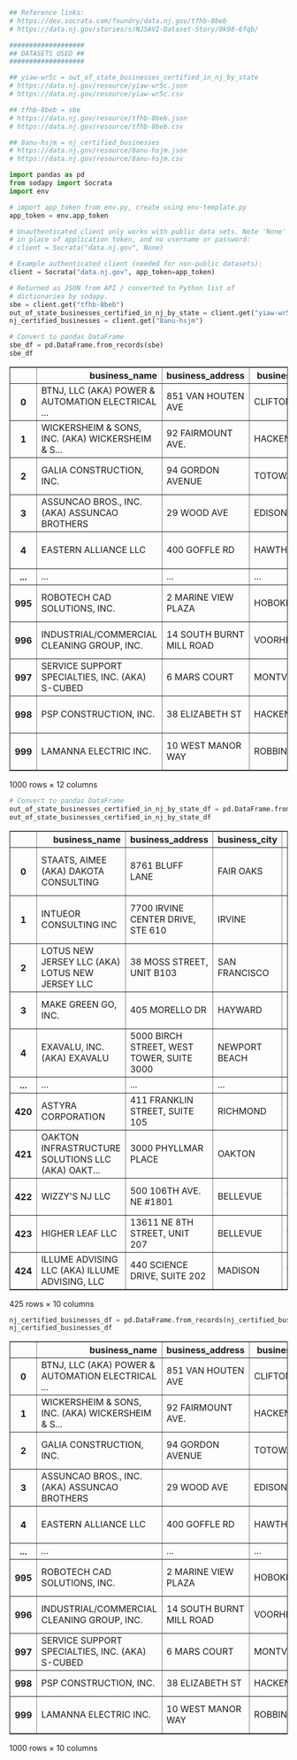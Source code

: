```python
## Reference links:
# https://dev.socrata.com/foundry/data.nj.gov/tfhb-8beb 
# https://data.nj.gov/stories/s/NJSAVI-Dataset-Story/9k98-6fqb/ 

###################
## DATASETS USED ##
###################

## yiaw-wr5c = out_of_state_businesses_certified_in_nj_by_state
# https://data.nj.gov/resource/yiaw-wr5c.json
# https://data.nj.gov/resource/yiaw-wr5c.csv

## tfhb-8beb = sbe
# https://data.nj.gov/resource/tfhb-8beb.json
# https://data.nj.gov/resource/tfhb-8beb.csv

## 8anu-hsjm = nj_certified_businesses
# https://data.nj.gov/resource/8anu-hsjm.json
# https://data.nj.gov/resource/8anu-hsjm.csv
```


```python
import pandas as pd
from sodapy import Socrata
import env
```


```python
# import app_token from env.py, create using env-template.py
app_token = env.app_token
```


```python
# Unauthenticated client only works with public data sets. Note 'None'
# in place of application token, and no username or password:
# client = Socrata("data.nj.gov", None)

# Example authenticated client (needed for non-public datasets):
client = Socrata("data.nj.gov", app_token=app_token)
```


```python
# Returned as JSON from API / converted to Python list of
# dictionaries by sodapy.
sbe = client.get("tfhb-8beb")
out_of_state_businesses_certified_in_nj_by_state = client.get("yiaw-wr5c")
nj_certified_businesses = client.get("8anu-hsjm")
```


```python
# Convert to pandas DataFrame
sbe_df = pd.DataFrame.from_records(sbe)
sbe_df
```




<div>
<style scoped>
    .dataframe tbody tr th:only-of-type {
        vertical-align: middle;
    }

    .dataframe tbody tr th {
        vertical-align: top;
    }

    .dataframe thead th {
        text-align: right;
    }
</style>
<table border="1" class="dataframe">
  <thead>
    <tr style="text-align: right;">
      <th></th>
      <th>business_name</th>
      <th>business_address</th>
      <th>business_city</th>
      <th>business_state</th>
      <th>business_zip</th>
      <th>contact_name</th>
      <th>primary_phone</th>
      <th>email_address</th>
      <th>major_field_of_operation</th>
      <th>certification_type</th>
      <th>commodity_type</th>
      <th>commodity_code_description</th>
    </tr>
  </thead>
  <tbody>
    <tr>
      <th>0</th>
      <td>BTNJ, LLC (AKA) POWER &amp; AUTOMATION ELECTRICAL ...</td>
      <td>851 VAN HOUTEN AVE</td>
      <td>CLIFTON</td>
      <td>NJ</td>
      <td>7013</td>
      <td>JOSEPH CASCIANO</td>
      <td>(973)777-4701</td>
      <td>NOLIVEIRA@POWERANDAUTOMATION.COM</td>
      <td>INDUSTRIAL ELECTRIC CONTRACTOR MAINLY PROVIDIN...</td>
      <td>SBE</td>
      <td>CONSTRUCTION CRAFT</td>
      <td>NaN</td>
    </tr>
    <tr>
      <th>1</th>
      <td>WICKERSHEIM &amp; SONS, INC. (AKA) WICKERSHEIM &amp; S...</td>
      <td>92 FAIRMOUNT AVE.</td>
      <td>HACKENSACK</td>
      <td>NJ</td>
      <td>7601</td>
      <td>ROBERT WICKERSHEIM</td>
      <td>(201)343-4157</td>
      <td>INFO@WICKERSHEIMPLUMBING.COM</td>
      <td>PLUMBING, HEATING AND AIR CONDITIONING SERVICE...</td>
      <td>SBE</td>
      <td>CONSTRUCTION CRAFT</td>
      <td>NaN</td>
    </tr>
    <tr>
      <th>2</th>
      <td>GALIA CONSTRUCTION, INC.</td>
      <td>94 GORDON AVENUE</td>
      <td>TOTOWA</td>
      <td>NJ</td>
      <td>7512</td>
      <td>ELIZABETA BOSKOVSKI</td>
      <td>(973)897-4450</td>
      <td>GALIACONSTRUCTION@YAHOO.COM</td>
      <td>GALIA CONSTRUCTION, INC. IS CONCENTRATED IN RE...</td>
      <td>SBE</td>
      <td>CONSTRUCTION CRAFT</td>
      <td>NaN</td>
    </tr>
    <tr>
      <th>3</th>
      <td>ASSUNCAO BROS., INC. (AKA) ASSUNCAO BROTHERS</td>
      <td>29 WOOD AVE</td>
      <td>EDISON</td>
      <td>NJ</td>
      <td>8820</td>
      <td>MARTIN ASSUNCAO</td>
      <td>(732)549-8582</td>
      <td>GARRETT@ASSUNCAOBROTHERS.COM</td>
      <td>HEAVY HIGHWAY CONSTRUCTION, CONCRETE FLATWORK</td>
      <td>SBE</td>
      <td>CONSTRUCTION CRAFT</td>
      <td>NaN</td>
    </tr>
    <tr>
      <th>4</th>
      <td>EASTERN ALLIANCE LLC</td>
      <td>400 GOFFLE RD</td>
      <td>HAWTHORNE</td>
      <td>NJ</td>
      <td>7506</td>
      <td>MATTHEW JACKOWITZ</td>
      <td>(201)543-4352</td>
      <td>MATT.JACKOWITZ@EASTALLIANCE.COM</td>
      <td>EASTERN ALLIANCE LLC IS A GC PERFORMING TELECO...</td>
      <td>SBE</td>
      <td>CONSTRUCTION CRAFT</td>
      <td>NaN</td>
    </tr>
    <tr>
      <th>...</th>
      <td>...</td>
      <td>...</td>
      <td>...</td>
      <td>...</td>
      <td>...</td>
      <td>...</td>
      <td>...</td>
      <td>...</td>
      <td>...</td>
      <td>...</td>
      <td>...</td>
      <td>...</td>
    </tr>
    <tr>
      <th>995</th>
      <td>ROBOTECH CAD SOLUTIONS, INC.</td>
      <td>2 MARINE VIEW PLAZA</td>
      <td>HOBOKEN</td>
      <td>NJ</td>
      <td>7030</td>
      <td>SHLOMO MAROM</td>
      <td>(201)792-6300</td>
      <td>SHLOMO@ROBOTECHCAD.COM</td>
      <td>COMPUTER AIDED DESIGN (CAD), BUILDING INFORMAT...</td>
      <td>SBE</td>
      <td>CONSTRUCTION CRAFT  |  COMMODITY</td>
      <td>PLOTTERS, GRAPHIC  |  ARCHITECTURAL SOFTWARE, ...</td>
    </tr>
    <tr>
      <th>996</th>
      <td>INDUSTRIAL/COMMERCIAL CLEANING GROUP, INC.</td>
      <td>14 SOUTH BURNT MILL ROAD</td>
      <td>VOORHEES</td>
      <td>NJ</td>
      <td>8043</td>
      <td>KIM JORDAN</td>
      <td>(856)541-7241</td>
      <td>KJORDAN@ICCGRPINC.COM</td>
      <td>FACILITIES SUPPORT SERVICES</td>
      <td>SBE</td>
      <td>CONSTRUCTION CRAFT  |  COMMODITY</td>
      <td>AGRICULTURAL CROPS AND GRAINS, PURCHASED LOCAL...</td>
    </tr>
    <tr>
      <th>997</th>
      <td>SERVICE SUPPORT SPECIALTIES, INC. (AKA) S-CUBED</td>
      <td>6 MARS COURT</td>
      <td>MONTVILLE</td>
      <td>NJ</td>
      <td>7045</td>
      <td>GARY HILLMAN</td>
      <td>(973)263-0640</td>
      <td>GARYH@S-CUBED.COM</td>
      <td>SUPPLIER OF SEMICONDUCTOR MACHINERY AND PARTS</td>
      <td>SBE</td>
      <td>CONSTRUCTION CRAFT  |  COMMODITY</td>
      <td>ACTUATORS AND CONTROLS: ROBOTICS, SERVO SYSTEM...</td>
    </tr>
    <tr>
      <th>998</th>
      <td>PSP CONSTRUCTION, INC.</td>
      <td>38 ELIZABETH ST</td>
      <td>HACKENSACK</td>
      <td>NJ</td>
      <td>7601</td>
      <td>HARESH SAVALIA</td>
      <td>(917)299-5157</td>
      <td>PSPCONSSTRUCTION@YAHOO.COM</td>
      <td>GENERAL AND HEAVY CONSTRUCTION.</td>
      <td>SBE</td>
      <td>CONSTRUCTION CRAFT  |  COMMODITY</td>
      <td>CONSTRUCTION SERVICES, HEAVY, INCLUDING MAINTE...</td>
    </tr>
    <tr>
      <th>999</th>
      <td>LAMANNA ELECTRIC INC.</td>
      <td>10 WEST MANOR WAY</td>
      <td>ROBBINSVILLE</td>
      <td>NJ</td>
      <td>8691</td>
      <td>CHARLES LAMANNA JR</td>
      <td>(609)259-6282</td>
      <td>DEBBIER@LAMANNAELECTRIC.COM</td>
      <td>ELECTRICAL CONTRACTOR</td>
      <td>SBE</td>
      <td>CONSTRUCTION CRAFT  |  COMMODITY</td>
      <td>ACOUSTICAL TILE, INSULATING MATERIALS, AND SUP...</td>
    </tr>
  </tbody>
</table>
<p>1000 rows × 12 columns</p>
</div>




```python
# Convert to pandas DataFrame
out_of_state_businesses_certified_in_nj_by_state_df = pd.DataFrame.from_records(out_of_state_businesses_certified_in_nj_by_state)
out_of_state_businesses_certified_in_nj_by_state_df
```




<div>
<style scoped>
    .dataframe tbody tr th:only-of-type {
        vertical-align: middle;
    }

    .dataframe tbody tr th {
        vertical-align: top;
    }

    .dataframe thead th {
        text-align: right;
    }
</style>
<table border="1" class="dataframe">
  <thead>
    <tr style="text-align: right;">
      <th></th>
      <th>business_name</th>
      <th>business_address</th>
      <th>business_city</th>
      <th>business_state</th>
      <th>business_zip</th>
      <th>contact_name</th>
      <th>primary_phone</th>
      <th>email_address</th>
      <th>major_field_of_operation</th>
      <th>commodity_code_description</th>
    </tr>
  </thead>
  <tbody>
    <tr>
      <th>0</th>
      <td>STAATS, AIMEE (AKA) DAKOTA CONSULTING</td>
      <td>8761 BLUFF LANE</td>
      <td>FAIR OAKS</td>
      <td>CA</td>
      <td>95628</td>
      <td>AIMEE STAATS</td>
      <td>(916)642-9410</td>
      <td>APSTAATS@GMAIL.COM</td>
      <td>MANAGEMENT CONSULTING, PROPOSAL MANAGEMENT, RE...</td>
      <td>MANAGEMENT CONSULTING</td>
    </tr>
    <tr>
      <th>1</th>
      <td>INTUEOR CONSULTING INC</td>
      <td>7700 IRVINE CENTER DRIVE, STE 610</td>
      <td>IRVINE</td>
      <td>CA</td>
      <td>92618</td>
      <td>VIJENDER MIDIDADDI</td>
      <td>(949)466-5663</td>
      <td>MIDIDADDI@INTUEOR.COM</td>
      <td>INTUEOR IS A STRATEGY, MANAGEMENT, AND TECHNOL...</td>
      <td>MANAGEMENT CONSULTING</td>
    </tr>
    <tr>
      <th>2</th>
      <td>LOTUS NEW JERSEY LLC (AKA) LOTUS NEW JERSEY LLC</td>
      <td>38 MOSS STREET, UNIT B103</td>
      <td>SAN FRANCISCO</td>
      <td>CA</td>
      <td>94103</td>
      <td>PHUONG TRAN</td>
      <td>(415)235-1388</td>
      <td>JOSHUABLACK33@GMAIL.COM</td>
      <td>APPLYING FOR LEGAL AND LICENSED RETAIL CANNABI...</td>
      <td>MISCELLANEOUS PRODUCTS (NOT OTHERWISE CLASSIFI...</td>
    </tr>
    <tr>
      <th>3</th>
      <td>MAKE GREEN GO, INC.</td>
      <td>405 MORELLO DR</td>
      <td>HAYWARD</td>
      <td>CA</td>
      <td>94541</td>
      <td>LA WANDA KNOX</td>
      <td>(510)255-4669</td>
      <td>LAWANDA@MAKEGREENGO.COM</td>
      <td>ONLINE EDUCATION AND TRAINING, CURRICULUM DEVE...</td>
      <td>CONSULTING SERVICES  |  ADMINISTRATIVE CONSULT...</td>
    </tr>
    <tr>
      <th>4</th>
      <td>EXAVALU, INC. (AKA) EXAVALU</td>
      <td>5000 BIRCH STREET, WEST TOWER, SUITE 3000</td>
      <td>NEWPORT BEACH</td>
      <td>CA</td>
      <td>92660</td>
      <td>REFIK ONGUN</td>
      <td>(310)245-2855</td>
      <td>ACCOUNTING@EXAVALU.COM</td>
      <td>INFORMATION TECHNOLOGY CONSULTING SERVICES</td>
      <td>CONSULTING SERVICES</td>
    </tr>
    <tr>
      <th>...</th>
      <td>...</td>
      <td>...</td>
      <td>...</td>
      <td>...</td>
      <td>...</td>
      <td>...</td>
      <td>...</td>
      <td>...</td>
      <td>...</td>
      <td>...</td>
    </tr>
    <tr>
      <th>420</th>
      <td>ASTYRA CORPORATION</td>
      <td>411 FRANKLIN STREET, SUITE 105</td>
      <td>RICHMOND</td>
      <td>VA</td>
      <td>23219</td>
      <td>KENNETH AMPY</td>
      <td>(804)433-1100</td>
      <td>REMIT@ASTYRA.COM</td>
      <td>STAFFING AGENCY</td>
      <td>GEOGRAPHIC INFORMATION SYSTEMS (GIS)  |  OFFIC...</td>
    </tr>
    <tr>
      <th>421</th>
      <td>OAKTON INFRASTRUCTURE SOLUTIONS LLC (AKA) OAKT...</td>
      <td>3000 PHYLLMAR PLACE</td>
      <td>OAKTON</td>
      <td>VA</td>
      <td>22124</td>
      <td>PRAVEEN MATHEWS</td>
      <td>(516)780-5060</td>
      <td>PRAVEEN@OAKTONIS.COM</td>
      <td>CONSULTING SERVICES IN ENERGY CONSERVATION AND...</td>
      <td>ENERGY CONSERVATION SERVICES, INCLUDING AUDITS</td>
    </tr>
    <tr>
      <th>422</th>
      <td>WIZZY'S NJ LLC</td>
      <td>500 106TH AVE. NE #1801</td>
      <td>BELLEVUE</td>
      <td>WA</td>
      <td>98004</td>
      <td>ZOYA VOLYNSKY</td>
      <td>(206)601-3598</td>
      <td>ZOYA@BELLEVUEHILLS.COM</td>
      <td>CANNABIS ESTABLISHMENT</td>
      <td>DRUGS AND PHARMACEUTICALS  |  MISCELLANEOUS PR...</td>
    </tr>
    <tr>
      <th>423</th>
      <td>HIGHER LEAF LLC</td>
      <td>13611 NE 8TH STREET, UNIT 207</td>
      <td>BELLEVUE</td>
      <td>WA</td>
      <td>98005</td>
      <td>MIRA ILYAGUYEV</td>
      <td>(425)445-9925</td>
      <td>MIRAZDY@HOTMAIL.COM</td>
      <td>CANNABIS ESTABLISHMENT</td>
      <td>DRUGS AND PHARMACEUTICALS  |  MISCELLANEOUS PR...</td>
    </tr>
    <tr>
      <th>424</th>
      <td>ILLUME ADVISING LLC (AKA) ILLUME ADVISING, LLC</td>
      <td>440 SCIENCE DRIVE, SUITE 202</td>
      <td>MADISON</td>
      <td>WI</td>
      <td>53711</td>
      <td>ALYSSA PRICE</td>
      <td>(608)807-2061</td>
      <td>ALYSSA@ILLUMEADVISING.COM</td>
      <td>ILLUME ADVISING IS A WHOLLY WOMAN-OWNED RESEAR...</td>
      <td>ENERGY CONSERVATION SERVICES, INCLUDING AUDITS...</td>
    </tr>
  </tbody>
</table>
<p>425 rows × 10 columns</p>
</div>




```python
nj_certified_businesses_df = pd.DataFrame.from_records(nj_certified_businesses)
nj_certified_businesses_df
```




<div>
<style scoped>
    .dataframe tbody tr th:only-of-type {
        vertical-align: middle;
    }

    .dataframe tbody tr th {
        vertical-align: top;
    }

    .dataframe thead th {
        text-align: right;
    }
</style>
<table border="1" class="dataframe">
  <thead>
    <tr style="text-align: right;">
      <th></th>
      <th>business_name</th>
      <th>business_address</th>
      <th>business_city</th>
      <th>business_state</th>
      <th>business_zip</th>
      <th>contact_name</th>
      <th>primary_phone</th>
      <th>email_address</th>
      <th>major_field_of_operation</th>
      <th>commodity_code_description</th>
    </tr>
  </thead>
  <tbody>
    <tr>
      <th>0</th>
      <td>BTNJ, LLC (AKA) POWER &amp; AUTOMATION ELECTRICAL ...</td>
      <td>851 VAN HOUTEN AVE</td>
      <td>CLIFTON</td>
      <td>NJ</td>
      <td>7013</td>
      <td>JOSEPH CASCIANO</td>
      <td>(973)777-4701</td>
      <td>NOLIVEIRA@POWERANDAUTOMATION.COM</td>
      <td>INDUSTRIAL ELECTRIC CONTRACTOR MAINLY PROVIDIN...</td>
      <td>NaN</td>
    </tr>
    <tr>
      <th>1</th>
      <td>WICKERSHEIM &amp; SONS, INC. (AKA) WICKERSHEIM &amp; S...</td>
      <td>92 FAIRMOUNT AVE.</td>
      <td>HACKENSACK</td>
      <td>NJ</td>
      <td>7601</td>
      <td>ROBERT WICKERSHEIM</td>
      <td>(201)343-4157</td>
      <td>INFO@WICKERSHEIMPLUMBING.COM</td>
      <td>PLUMBING, HEATING AND AIR CONDITIONING SERVICE...</td>
      <td>NaN</td>
    </tr>
    <tr>
      <th>2</th>
      <td>GALIA CONSTRUCTION, INC.</td>
      <td>94 GORDON AVENUE</td>
      <td>TOTOWA</td>
      <td>NJ</td>
      <td>7512</td>
      <td>ELIZABETA BOSKOVSKI</td>
      <td>(973)897-4450</td>
      <td>GALIACONSTRUCTION@YAHOO.COM</td>
      <td>GALIA CONSTRUCTION, INC. IS CONCENTRATED IN RE...</td>
      <td>NaN</td>
    </tr>
    <tr>
      <th>3</th>
      <td>ASSUNCAO BROS., INC. (AKA) ASSUNCAO BROTHERS</td>
      <td>29 WOOD AVE</td>
      <td>EDISON</td>
      <td>NJ</td>
      <td>8820</td>
      <td>MARTIN ASSUNCAO</td>
      <td>(732)549-8582</td>
      <td>GARRETT@ASSUNCAOBROTHERS.COM</td>
      <td>HEAVY HIGHWAY CONSTRUCTION, CONCRETE FLATWORK</td>
      <td>NaN</td>
    </tr>
    <tr>
      <th>4</th>
      <td>EASTERN ALLIANCE LLC</td>
      <td>400 GOFFLE RD</td>
      <td>HAWTHORNE</td>
      <td>NJ</td>
      <td>7506</td>
      <td>MATTHEW JACKOWITZ</td>
      <td>(201)543-4352</td>
      <td>MATT.JACKOWITZ@EASTALLIANCE.COM</td>
      <td>EASTERN ALLIANCE LLC IS A GC PERFORMING TELECO...</td>
      <td>NaN</td>
    </tr>
    <tr>
      <th>...</th>
      <td>...</td>
      <td>...</td>
      <td>...</td>
      <td>...</td>
      <td>...</td>
      <td>...</td>
      <td>...</td>
      <td>...</td>
      <td>...</td>
      <td>...</td>
    </tr>
    <tr>
      <th>995</th>
      <td>ROBOTECH CAD SOLUTIONS, INC.</td>
      <td>2 MARINE VIEW PLAZA</td>
      <td>HOBOKEN</td>
      <td>NJ</td>
      <td>7030</td>
      <td>SHLOMO MAROM</td>
      <td>(201)792-6300</td>
      <td>SHLOMO@ROBOTECHCAD.COM</td>
      <td>COMPUTER AIDED DESIGN (CAD), BUILDING INFORMAT...</td>
      <td>PLOTTERS, GRAPHIC  |  ARCHITECTURAL SOFTWARE, ...</td>
    </tr>
    <tr>
      <th>996</th>
      <td>INDUSTRIAL/COMMERCIAL CLEANING GROUP, INC.</td>
      <td>14 SOUTH BURNT MILL ROAD</td>
      <td>VOORHEES</td>
      <td>NJ</td>
      <td>8043</td>
      <td>KIM JORDAN</td>
      <td>(856)541-7241</td>
      <td>KJORDAN@ICCGRPINC.COM</td>
      <td>FACILITIES SUPPORT SERVICES</td>
      <td>AGRICULTURAL CROPS AND GRAINS, PURCHASED LOCAL...</td>
    </tr>
    <tr>
      <th>997</th>
      <td>SERVICE SUPPORT SPECIALTIES, INC. (AKA) S-CUBED</td>
      <td>6 MARS COURT</td>
      <td>MONTVILLE</td>
      <td>NJ</td>
      <td>7045</td>
      <td>GARY HILLMAN</td>
      <td>(973)263-0640</td>
      <td>GARYH@S-CUBED.COM</td>
      <td>SUPPLIER OF SEMICONDUCTOR MACHINERY AND PARTS</td>
      <td>ACTUATORS AND CONTROLS: ROBOTICS, SERVO SYSTEM...</td>
    </tr>
    <tr>
      <th>998</th>
      <td>PSP CONSTRUCTION, INC.</td>
      <td>38 ELIZABETH ST</td>
      <td>HACKENSACK</td>
      <td>NJ</td>
      <td>7601</td>
      <td>HARESH SAVALIA</td>
      <td>(917)299-5157</td>
      <td>PSPCONSSTRUCTION@YAHOO.COM</td>
      <td>GENERAL AND HEAVY CONSTRUCTION.</td>
      <td>CONSTRUCTION SERVICES, HEAVY, INCLUDING MAINTE...</td>
    </tr>
    <tr>
      <th>999</th>
      <td>LAMANNA ELECTRIC INC.</td>
      <td>10 WEST MANOR WAY</td>
      <td>ROBBINSVILLE</td>
      <td>NJ</td>
      <td>8691</td>
      <td>CHARLES LAMANNA JR</td>
      <td>(609)259-6282</td>
      <td>DEBBIER@LAMANNAELECTRIC.COM</td>
      <td>ELECTRICAL CONTRACTOR</td>
      <td>ACOUSTICAL TILE, INSULATING MATERIALS, AND SUP...</td>
    </tr>
  </tbody>
</table>
<p>1000 rows × 10 columns</p>
</div>




```python

```
